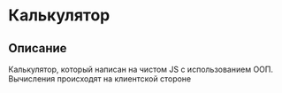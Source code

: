 # Калькулятор

## Описание
Калькулятор, который написан на чистом JS с использованием ООП. Вычисления происходят на клиентской стороне
